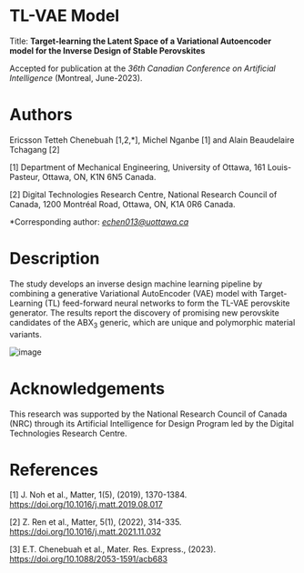 # TL-VAE Model

Title: **Target-learning the Latent Space of a Variational Autoencoder model for the Inverse Design of Stable Perovskites**

Accepted for publication at the *36th Canadian Conference on Artificial Intelligence* (Montreal, June-2023).

# Authors
Ericsson Tetteh Chenebuah [1,2,*], Michel Nganbe [1] and Alain Beaudelaire Tchagang [2]

[1] Department of Mechanical Engineering, University of Ottawa, 161 Louis-Pasteur, Ottawa, ON, K1N 6N5 Canada.

[2] Digital Technologies Research Centre, National Research Council of Canada, 1200 Montréal Road, Ottawa, ON, K1A 0R6 Canada.

*Corresponding author: *echen013@uottawa.ca*


# Description
The study develops an inverse design machine learning pipeline by combining a generative Variational AutoEncoder (VAE) model with Target-Learning (TL) feed-forward neural networks to form the TL-VAE perovskite generator. The results report the discovery of promising new perovskite candidates of the ABX<sub>3</sub> generic, which are unique and polymorphic material variants. 

![image](https://user-images.githubusercontent.com/74286898/230205326-9f327b50-8acb-4285-998b-41e7c4fa6e1b.png)


# Acknowledgements

This research was supported by the National Research Council of Canada (NRC) through its Artificial Intelligence for Design Program led by the Digital Technologies Research Centre.

# References

[1] J. Noh et al., Matter, 1(5), (2019), 1370-1384. https://doi.org/10.1016/j.matt.2019.08.017

[2] Z. Ren et al., Matter, 5(1), (2022), 314-335. https://doi.org/10.1016/j.matt.2021.11.032

[3] E.T. Chenebuah et al., Mater. Res. Express., (2023). https://doi.org/10.1088/2053-1591/acb683

